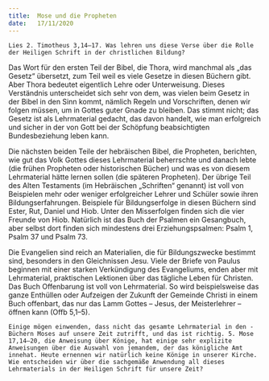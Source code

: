 ```yaml
---
title:  Mose und die Propheten
date:   17/11/2020
---
```


`Lies 2. Timotheus 3,14–17. Was lehren uns diese Verse über die Rolle der Heiligen Schrift in der christlichen Bildung?`

Das Wort für den ersten Teil der Bibel, die Thora, wird manchmal als „das Gesetz“ übersetzt, zum Teil weil es viele Gesetze in diesen Büchern gibt. Aber Thora bedeutet eigentlich Lehre oder Unterweisung. Dieses Verständnis unterscheidet sich sehr von dem, was vielen beim Gesetz in der Bibel in den Sinn kommt, nämlich Regeln und Vorschriften, denen wir folgen müssen, um in Gottes guter Gnade zu bleiben. Das stimmt nicht; das Gesetz ist als Lehrmaterial gedacht, das davon handelt, wie man erfolgreich und sicher in der von Gott bei der Schöpfung beabsichtigten Bundesbeziehung leben kann.

Die nächsten beiden Teile der hebräischen Bibel, die Propheten, berichten, wie gut das Volk Gottes dieses Lehrmaterial beherrschte und danach lebte (die frühen Propheten oder historischen Bücher) und was es von diesem Lehrmaterial hätte lernen sollen (die späteren Propheten). Der übrige Teil des Alten Testaments (im Hebräischen „Schriften“ genannt) ist voll von Beispielen mehr oder weniger erfolgreicher Lehrer und Schüler sowie ihren Bildungserfahrungen. Beispiele für Bildungserfolge in diesen Büchern sind Ester, Rut, Daniel und Hiob. Unter den Misserfolgen finden sich die vier Freunde von Hiob. Natürlich ist das Buch der Psalmen ein Gesangbuch, aber selbst dort finden sich mindestens drei Erziehungspsalmen: Psalm 1, Psalm 37 und Psalm 73.

Die Evangelien sind reich an Materialien, die für Bildungszwecke bestimmt sind, besonders in den Gleichnissen Jesu. Viele der Briefe von Paulus beginnen mit einer starken Verkündigung des Evangeliums, enden aber mit Lehrmaterial, praktischen Lektionen über das tägliche Leben für Christen. Das Buch Offenbarung ist voll von Lehrmaterial. So wird beispielsweise das ganze Enthüllen oder Aufzeigen der Zukunft der Gemeinde Christi in einem Buch offenbart, das nur das Lamm Gottes – Jesus, der Meisterlehrer – öffnen kann (Offb 5,1–5).

`Einige mögen einwenden, dass nicht das gesamte Lehrmaterial in den ­Büchern Moses auf unsere Zeit zutrifft, und das ist richtig. 5. Mose 17,14–20, die Anweisung über Könige, hat einige sehr explizite Anweisungen über die Auswahl von jemandem, der das königliche Amt innehat. Heute ernennen wir natürlich keine Könige in unserer Kirche. Wie entscheiden wir über die sachgemäße Anwendung all dieses Lehrmaterials in der Heiligen Schrift für unsere Zeit?`